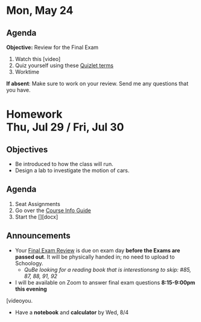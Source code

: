 Mon, May 24
==================    
  
Agenda    
---------    
**Objective:** Review for the Final Exam
  
1. Watch this [video]
2. Quiz yourself using these [Quizlet terms](https://quizlet.com/_9vcs9h?x=1jqt&i=3q4bpr)
3. Worktime


**If absent**: Make sure to work on your review.  Send me any questions that you have.

  
Homework     
Thu, Jul 29 / Fri, Jul 30
==================  

Objectives
------------
- Be introduced to how the class will run.
- Design a lab to investigate the motion of cars.

Agenda  
---------  

 1. Seat Assignments
 2. Go over the [Course Info Guide][CIG]
 3. Start the [][docx]

Announcements
-------------    
- Your [Final Exam Review][rev] is due on exam day **before the Exams are passed out**.  It will be physically handed in; no need to upload to Schoology.
	- *QuBe looking for a reading book that is interestionsng to skip: #85, 87, 88, 91, 92*
- I will be available on Zoom to answer final exam questions **8:15-9:00pm this evening**

[rev]: https://avon.schoology.com/course/2624603229/materials?f=369844930
[videoyou.
- Have a **notebook** and **calculator** by Wed, 8/4

[CIG]: 
[docx]: 
<!--stackedit_data:
eyJoaXN0b3J5IjpbMTM0ODAxMjI4NywxNzQ1NzI4ODAsLTE0Mj
Y0MDc0MDgsMjA3NDYxMjczMCwtMTUyMjgxNjgxMSw4MDEzNDky
MjEsMTczMDA5MDAzMSw5NTg3MDA1OCwtMTE1NDMxODg0MiwxNT
g0MjEwMjI3LDI2NjU0ODc5NSwtNzc1NDQyOTA2LDEyMzIzMTY5
NTUsNjE4MDQyMzM3LDE1ODA3OTk0MDUsLTIwNDc3Nzg1ODUsLT
E0NzM1MjM5MTMsLTM5ODgzNDc2NCwtMjE2MzAxOTYwLDE4MDk0
NDQ4NThdfQ==
-->
